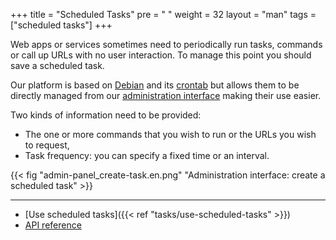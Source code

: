+++
title = "Scheduled Tasks"
pre = "<i class='fas fa-fw fa-stopwatch'></i> "
weight = 32
layout = "man"
tags = ["scheduled tasks"]
+++

Web apps or services sometimes need to periodically run tasks, commands or call up URLs with no user interaction. To manage this point you should save a scheduled task.

Our platform is based on [Debian](https://www.debian.org/) and its [crontab](https://en.wikipedia.org/wiki/Cron) but allows them to be directly managed from our [administration interface](https://admin.alwaysdata.com) making their use easier.

Two kinds of information need to be provided:

- The one or more commands that you wish to run or the URLs you wish to request,
- Task frequency: you can specify a fixed time or an interval.

{{< fig "admin-panel_create-task.en.png" "Administration interface: create a scheduled task" >}}

---
- [Use scheduled tasks]({{< ref "tasks/use-scheduled-tasks" >}})
- [API reference](https://api.alwaysdata.com/v1/job/doc/)
